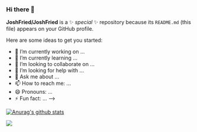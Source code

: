 ### Hi there 👋


**JoshFried/JoshFried** is a ✨ _special_ ✨ repository because its `README.md` (this file) appears on your GitHub profile.

Here are some ideas to get you started:

- 🔭 I’m currently working on ...
- 🌱 I’m currently learning ...
- 👯 I’m looking to collaborate on ...
- 🤔 I’m looking for help with ...
- 💬 Ask me about ...
- 📫 How to reach me: ...
- 😄 Pronouns: ...
- ⚡ Fun fact: ...
-->

[![Anurag's github stats](https://github-readme-stats.vercel.app/api?username=JoshFried&count_private=true&theme=dark)](https://github.com/anuraghazra/github-readme-stats)
<!--
 [![Top Langs](https://github-readme-stats.vercel.app/api/top-langs/?username=JoshFried&count_private&theme=dark)](https://github.com/anuraghazra/github-readme-stats)
-->

![](https://img.shields.io/badge/<WORD_ON_LEFT>-<WORD_ON_RIGHT>-informational?style=flat&logo=<LOGO_NAME>&logoColor=white&color=2bbc8a)

